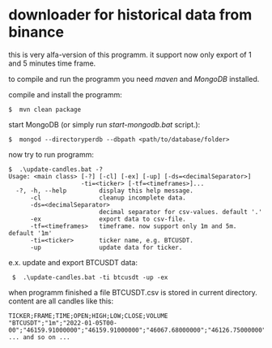 downloader for historical data from binance
===

this is very alfa-version of this programm. it support now only export of 1 and 5 minutes time frame.

to compile and run the programm you need *maven* and *MongoDB* installed.

compile and install the programm:

```
$  mvn clean package
```

start MongoDB (or simply run *start-mongodb.bat* script.):

```
$  mongod --directoryperdb --dbpath <path/to/database/folder>
```

now try to run programm:

```
$  .\update-candles.bat -?
Usage: <main class> [-?] [-cl] [-ex] [-up] [-ds=<decimalSeparator>]
                    -ti=<ticker> [-tf=<timeframes>]...
  -?, -h, --help         display this help message.
      -cl                cleanup incomplete data.
      -ds=<decimalSeparator>
                         decimal separator for csv-values. default '.'
      -ex                export data to csv-file.
      -tf=<timeframes>   timeframe. now support only 1m and 5m. default '1m'
      -ti=<ticker>       ticker name, e.g. BTCUSDT.
      -up                update data for ticker.
```

e.x. update and export BTCUSDT data:

```
 $  .\update-candles.bat -ti btcusdt -up -ex  
```

when programm finished a file BTCUSDT.csv is stored in current directory. content are all candles like this:

```
TICKER;FRAME;TIME;OPEN;HIGH;LOW;CLOSE;VOLUME
"BTCUSDT";"1m";"2022-01-05T00-00";"46159.91000000";"46159.91000000";"46067.68000000";"46126.75000000";"58.43329000"
... and so on ...
```
